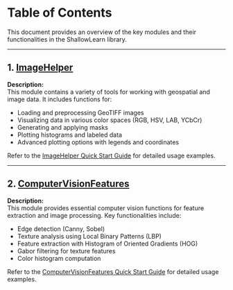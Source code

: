 
# Table of Contents

This document provides an overview of the key modules and their functionalities in the ShallowLearn library.

---

## 1. [ImageHelper](reading_writing.md)

**Description:**  
This module contains a variety of tools for working with geospatial and image data. It includes functions for:
- Loading and preprocessing GeoTIFF images
- Visualizing data in various color spaces (RGB, HSV, LAB, YCbCr)
- Generating and applying masks
- Plotting histograms and labeled data
- Advanced plotting options with legends and coordinates

Refer to the [ImageHelper Quick Start Guide](reading_writing.md) for detailed usage examples.

---

## 2. [ComputerVisionFeatures](cv_features.md)

**Description:**  
This module provides essential computer vision functions for feature extraction and image processing. Key functionalities include:
- Edge detection (Canny, Sobel)
- Texture analysis using Local Binary Patterns (LBP)
- Feature extraction with Histogram of Oriented Gradients (HOG)
- Gabor filtering for texture features
- Color histogram computation

Refer to the [ComputerVisionFeatures Quick Start Guide](cv_features.md) for detailed usage examples.
